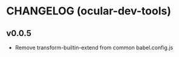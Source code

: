 # CHANGELOG (ocular-dev-tools)

## v0.0.5
- Remove transform-builtin-extend from common babel.config.js

